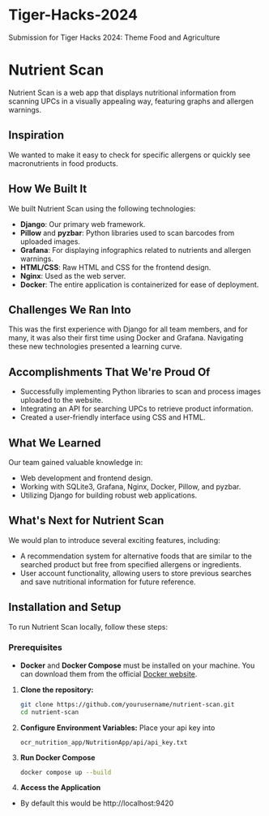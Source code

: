 # Tiger-Hacks-2024
Submission for Tiger Hacks 2024: Theme Food and Agriculture


# Nutrient Scan
Nutrient Scan is a web app that displays nutritional information from scanning UPCs in a visually appealing way, featuring graphs and allergen warnings.

## Inspiration
We wanted to make it easy to check for specific allergens or quickly see macronutrients in food products.

## How We Built It
We built Nutrient Scan using the following technologies:
- **Django**: Our primary web framework.
- **Pillow** and **pyzbar**: Python libraries used to scan barcodes from uploaded images.
- **Grafana**: For displaying infographics related to nutrients and allergen warnings.
- **HTML/CSS**: Raw HTML and CSS for the frontend design.
- **Nginx**: Used as the web server.
- **Docker**: The entire application is containerized for ease of deployment.

## Challenges We Ran Into
This was the first experience with Django for all team members, and for many, it was also their first time using Docker and Grafana. Navigating these new technologies presented a learning curve.

## Accomplishments That We're Proud Of
- Successfully implementing Python libraries to scan and process images uploaded to the website.
- Integrating an API for searching UPCs to retrieve product information.
- Created a user-friendly interface using CSS and HTML.

## What We Learned
Our team gained valuable knowledge in:
- Web development and frontend design.
- Working with SQLite3, Grafana, Nginx, Docker, Pillow, and pyzbar.
- Utilizing Django for building robust web applications.

## What's Next for Nutrient Scan
We would plan to introduce several exciting features, including:
- A recommendation system for alternative foods that are similar to the searched product but free from specified allergens or ingredients.
- User account functionality, allowing users to store previous searches and save nutritional information for future reference.

## Installation and Setup
To run Nutrient Scan locally, follow these steps:

### Prerequisites
- **Docker** and **Docker Compose** must be installed on your machine. You can download them from the official [Docker website](https://www.docker.com/get-started).


1. **Clone the repository:**
   ```bash
   git clone https://github.com/yourusername/nutrient-scan.git
   cd nutrient-scan
2. **Configure Environment Variables:**
   Place your api key into
   ```
   ocr_nutrition_app/NutritionApp/api/api_key.txt
3. **Run Docker Compose**
   ```bash
   docker compose up --build 
5. **Access the Application**
- By default this would be http://localhost:9420
